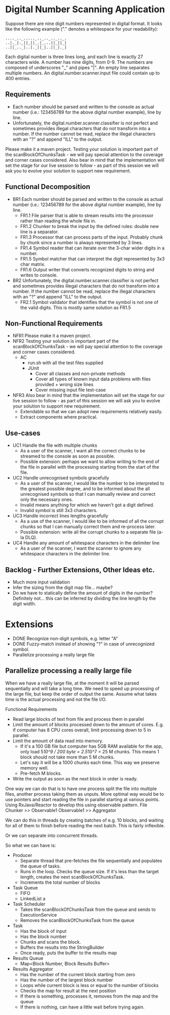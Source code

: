 # Digital Number Scanning Application

Suppose there are nine digit numbers represented in digital format.
It looks like the following example ("." denotes a whitespace for your readability):

```text
...._.._....._.._.._.._.._.
..|._|._||_||_.|_...||_||_|
..||_.._|..|._||_|..||_|._|
```

Each digital number is three lines long, and each line is exactly 27 characters wide.
A number has nine digits, from 0-9.
The numbers are composed of underscores "_" and pipes "|".
An empty line separates multiple numbers.
An digital.number.scanner.input file could contain up to 400 entries.

## Requirements
* Each number should be parsed and written to the console as actual number (i.e.: 123456789 for the above digital number example), line by line.
* Unfortunately, the digital.number.scanner.classifier is not perfect and sometimes provides illegal characters that do not transform into a number.
If the number cannot be read, replace the illegal characters with an "?" and append "ILL" to the output.

Please make it a maven project. Testing your solution is important part of the scanBlockOfChunksTask - we will pay special attention to the coverage and corner cases considered.
Also bear in mind that the implementation will set the stage for our live session to follow - as part of this session we will ask you to evolve your solution to support new requirement.

## Functional Decomposition
* BR1 Each number should be parsed and written to the console as actual number (i.e.: 123456789 for the above digital number example), line by line.
  * FR1.1 File parser that is able to stream results into the processor rather than reading the whole file in.
  * FR1.2 Chunker to break the input by the defined rules: double new line is a separator.
  * FR1.3 Processor that can process parts of the input. Probably chunk by chunk since a number is always represented by 3 lines.
  * FR1.4 Symbol reader that can iterate over the 3-char wider digits in a number.
  * FR1.5 Symbol matcher that can interpret the digit represented by 3x3 char matrix.
  * FR1.6 Output writer that converts recognized digits to string and writes to console.
* BR2 Unfortunately, the digital.number.scanner.classifier is not perfect and sometimes provides illegal characters that do not transform into a number.
If the number cannot be read, replace the illegal characters with an "?" and append "ILL" to the output.
  * FR2.1 Symbol validator that identifies that the symbol is not one of the valid digits. This is mostly same solution as FR1.5

## Non-Functional Requirements
* NFR1 Please make it a maven project. 
* NFR2 Testing your solution is important part of the scanBlockOfChunksTask - we will pay special attention to the coverage and corner cases considered.
  * AC 
    * run.sh with all the test files supplied
    * JUnit
      * Cover all classes and non-private methods
      * Cover all types of known input data problems with files provided + wrong size lines
      * Cover missing input file test-case
* NFR3 Also bear in mind that the implementation will set the stage for our live session to follow - as part of this session we will ask you to evolve your solution to support new requirement.
  * Extendable so that we can adopt new requirements relatively easily.
  * Extract components where practical.

## Use-cases
* UC1 Handle the file with multiple chunks
  * As a user of the scanner, I want all the correct chunks to be streamed to the console as soon as possible.
  * Possible extension: perhaps we want to allow writing to the end of the file in parallel with the processing starting from the start of the file.
* UC2 Handle unrecognised symbols gracefully
  * As a user of the scanner, I would like the number to be interpreted to the greatest possible degree, and to be informed about the all unrecognised symbols so that I can manually review and correct only the necessary ones. 
  * Invalid means anything for which we haven't got a digit defined.
  * Invalid symbol is still 3x3 characters.
* UC3 Handle incorrect lines lengths gracefully
  * As a use of the scanner, I would like to be informed of all the corrupt chunks so that I can manually correct them and re-process later.
  * Possible extension: write all the corrupt chunks to a separate file (a-la DLQ).
* UC4 Handle any amount of whitespace characters in the delimiter line
  * As a user of the scanner, I want the scanner to ignore any whitespace characters in the delimiter line.
  
## Backlog - Further Extensions, Other Ideas etc.
* Much more input validation
* Infer the sizing from the digit map file... maybe?
* Do we have to statically define the amount of digits in the number? Definitely not... this can be inferred by dividing the line length by the digit width.

# Extensions
* DONE Recognize non-digit symbols, e.g. letter "A"
* DONE Fuzzy-match instead of showing "?" in case of unrecognized symbol.
* Parallelize processing a really large file

## Parallelize processing a really large file
When we have a really large file, at the moment it will be parsed sequentially and will take a long time. 
We need to speed up processing of the large file, but keep the order of output the same.
Assume what takes time is the actual processing and not the file I/O.

Functional Requirements
* Read large blocks of text from file and process them in parallel
* Limit the amount of blocks processed down to the amount of cores. E.g. if computer has 8 CPU cores overall, limit processing down to 5 in parallel.
* Limit the amount of data read into memory. 
  * If it's a 100 GB file but computer has 5GB RAM available for the app, only load 5*10^9 / 200 byte = 2.5*10^7 = 25 M chunks. This means 1 block should not take more than 5 M chunks.
  * Let's say it will be a 1000 chunks each time. This way we preserve memory well.
  * Pre-fetch M blocks.
* Write the output as soon as the next block in order is ready.

One way we can do that is to have one process split the file into multiple files, another process taking them as unputs.
More optimal way would be to use pointers and start reading the file in parallel starting at various points.
Using RxJava/Reactor to develop this using observable pattern.
File Chunker >> Observable1
Observable1 >> Aggregator

We can do this in threads by creating batches of e.g. 10 blocks, and waiting for all of them to finish before reading the next batch. This is fairly inflexible.

Or we can separate into concurrent threads.

So what we can have is:
* Producer
  * Separate thread that pre-fetches the file sequentially and populates the queue of tasks.
  * Runs in the loop. Checks the queue size. If it's less than the target length, creates the next scanBlockOfChunksTask.
  * Increments the total number of blocks
* Task Queue
  * FIFO
  * LinkedList a 
* Task Scheduler
  * Takes the scanBlockOfChunksTask from the queue and sends to ExecutionService
  * Removes the scanBlockOfChunksTask from the queue
* Task
  * Has the block of input
  * Has the block number
  * Chunks and scans the block.
  * Buffers the results into the StringBuilder
  * Once ready, puts the buffer to the results map
* Results Queue
  * Map<Block Number, Block Results Buffer>
* Results Aggregator
  * Has the number of the current block starting from zero
  * Has the number of the largest block number
  * Loops while current block is less or equal to the number of blocks
  * Checks the map for result at the next position
  * If there is something, processes it, removes from the map and the queue
  * If there is nothing, can have a little wait before trying again.
  


